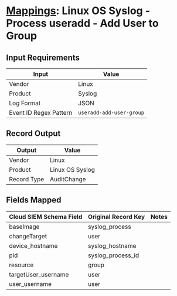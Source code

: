 # [Mappings](README.md): Linux OS Syslog - Process useradd - Add User to Group

## Input Requirements

|Input|Value|
|-----|-----|
|Vendor|Linux|
|Product|Syslog|
|Log Format|JSON|
|Event ID Regex Pattern|`useradd-add-user-group`|

## Record Output

|Output|Value|
|------|-----|
|Vendor|Linux|
|Product|Linux OS Syslog|
|Record Type|AuditChange|

## Fields Mapped

|Cloud SIEM Schema Field|Original Record Key|Notes|
|-----------------------|-------------------|-----|
|baseImage|syslog_process||
|changeTarget|user||
|device_hostname|syslog_hostname||
|pid|syslog_process_id||
|resource|group||
|targetUser_username|user||
|user_username|user||

